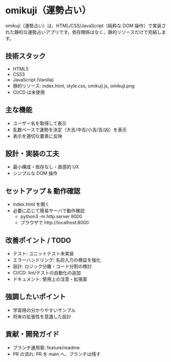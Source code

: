 # omikuji（運勢占い）

omikuji（運勢占い）は、HTML/CSS/JavaScript（純粋な DOM 操作）で実装された静的な運勢占いアプリです。依存関係はなく、静的リソースだけで完結します。

## 技術スタック
- HTML5
- CSS3
- JavaScript (Vanilla)
- 静的リソース: index.html, style.css, omikuji.js, omikuji.png
- CI/CD は未使用

## 主な機能
- ユーザー名を取得して表示
- 乱数ベースで運勢を決定（大吉/中吉/小吉/吉/凶）を表示
- 表示を適切な要素に反映

## 設計・実装の工夫
- 最小構成・依存なし・直感的 UX
- シンプルな DOM 操作

## セットアップ & 動作確認
- index.html を開く
- 必要に応じて簡易サーバで動作確認
  - python3 -m http.server 8000
  - ブラウザで http://localhost:8000

## 改善ポイント / TODO
- テスト: ユニットテスト未実装
- エラーハンドリング: 名前入力の検証を強化
- 設計: ロジック分離・コード分割の検討
- CI/CD: lint/テストの自動化の追加
- ドキュメント: 使用上の注意・拡張案

## 強調したいポイント
- 学習用の分かりやすいサンプル
- 将来の拡張性を意識した設計

## 貢献・開発ガイド
- ブランチ運用案: feature/readme
- PR の流れ: PR を main へ、ブランチは残す
